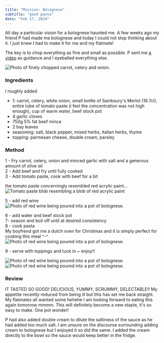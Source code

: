 ```yaml
---
title: "Mission: Bolognese"
subtitle: "good pasta"
date: "Feb 17, 2024"
---
```


All day a particular vision for a bolognese haunted me. A few weeks ago my friend P had made me bolognese and today I could not stop thinking about it. I just knew I had to make it for me and my flatmate!

The key is to chop everything as fine and small as possible. P sent me [a video](https://www.youtube.com/watch?v=h2Ut1H659lU) as guidance and I eyeballed everything else.   


![Photo of finely chopped carrot, celery and onion.](/images/veg.jpeg)

### Ingredients  
I roughly added
- 1: carrot, celery, white onion, small bottle of Sainbsury's Merlot (18.7cl), entire tube of tomato paste (i feel the concentration was not high enough), cup of warm water, beef stock pot
- 4 garlic cloves
- 750g 5% fat beef mince
- 2 bay leaves
- seasoning: salt, black pepper, mixed herbs, italian herbs, thyme
- topping: parmesan cheese, double cream, parsley

### Method  
1 - Fry carrot, celery, onion and minced garlic with salt and a generous amount of olive oil   
2 - Add beef and fry until fully cooked   
3 - Add tomato paste, cook with beef for a bit  

the tomato paste concerningly resembled red acrylic paint...
![Tomato paste blob resembling a blob of red acrylic paint](/images/acrylic-tomato.jpeg)

5 - add red wine  
![Photo of red wine being poured into a pot of bolognese.](/images/wine.jpeg)

6 - add water and beef stock pot  
7- season and boil off until at desired consistency  
8 - cook pasta   
My boyfrend got me a dutch oven for Christmas and it is simply perfect for cooking this meal ^-^  
![Photo of red wine being poured into a pot of bolognese.](/images/sauce-pasta.jpeg)

9 - serve with toppings and tuck in ~ enjoy!!   

![Photo of red wine being poured into a pot of bolognese.](/images/pre-mix-pasta.jpeg)
![Photo of red wine being poured into a pot of bolognese.](/images/post-mix-pasta.jpeg)

### Review   
IT TASTED SO GOOD! DELICIOUS, YUMMY, SCRUMMY, DELECTABLE!! My appetite recently reduced from being ill but this has set me back straight. My flatmates all wanted some hehehe I am looking forward to eating this again tomorrow mmmm. This will definitely become a new staple, it's so easy to make. One pot wonder!

P had also added double cream to dilute the saltiness of the sauce as he had added too much salt. I am unsure on the discourse surrounding adding cream to bolognese but I enjoyed it so did the same. I added the cream directly to the bowl so the sauce would keep better in the fridge.  

